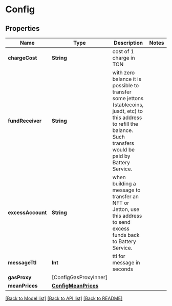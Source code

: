 # Config

## Properties
Name | Type | Description | Notes
------------ | ------------- | ------------- | -------------
**chargeCost** | **String** | cost of 1 charge in TON | 
**fundReceiver** | **String** | with zero balance it is possible to transfer some jettons (stablecoins, jusdt, etc) to this address to refill the balance. Such transfers would be paid by Battery Service. | 
**excessAccount** | **String** | when building a message to transfer an NFT or Jetton, use this address to send excess funds back to Battery Service. | 
**messageTtl** | **Int** | ttl for message in seconds | 
**gasProxy** | [ConfigGasProxyInner] |  | 
**meanPrices** | [**ConfigMeanPrices**](ConfigMeanPrices.md) |  | 

[[Back to Model list]](../README.md#documentation-for-models) [[Back to API list]](../README.md#documentation-for-api-endpoints) [[Back to README]](../README.md)


